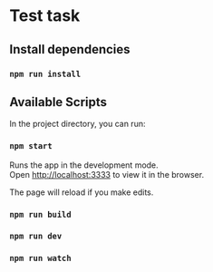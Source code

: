# Test task

## Install dependencies

### `npm run install`

## Available Scripts

In the project directory, you can run:

### `npm start`

Runs the app in the development mode.<br />
Open [http://localhost:3333](http://localhost:3333) to view it in the browser.

The page will reload if you make edits.

### `npm run build`

### `npm run dev`

### `npm run watch`
